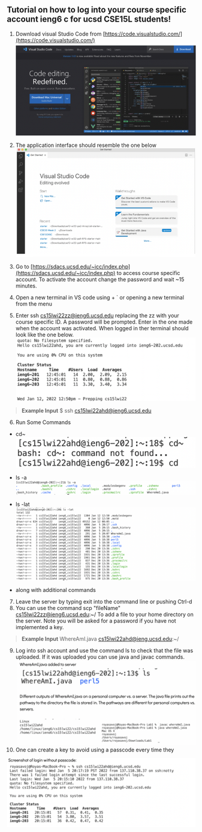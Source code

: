 ## Tutorial on how to log into your course specific account ieng6 c for ucsd CSE15L students!
1. Download visual Studio Code from [https://code.visualstudio.com/](https://code.visualstudio.com/)
![Image](DownloadingVS.png)
2. The application interface should resemble the one below 
![Image](openingVS.png)
3. Go to [https://sdacs.ucsd.edu/~icc/index.php](https://sdacs.ucsd.edu/~icc/index.php) to access course specific account. To activate the account change the password and wait ~15 minutes.
4. Open a new terminal in VS code using + ` or opening a new terminal from the menu 

5. Enter ssh cs15lwi22zz@ieng6.ucsd.edu replacing the zz with your course specific ID. A password will be prompted. Enter in the one made when the account was activated. When logged in ther terminal should look like the one below.
![Image](login.png)
> **Example Input** $ ssh cs15lwi22ahd@ieng6.ucsd.edu

6. Run Some Commands 
* cd~ 
![Image](cd~.png)


* ls -a
![Image](lsa.png)

* ls -lat 
![Image](lslat.png)

* along with additional commands 

7. Leave the server by typing exit into the command line or pushing Ctrl-d
8. You can use the command scp "fileName" cs15lwi22zz@ieng6.ucsd.edu:~/ To add a file to your home directory on the server. Note you will be asked for a password if you have not implemented a key.
 
> **Example Input** WhereAmI.java cs15lwi22ahd@ieng.ucsd.edu:~/

9. Log into ssh account and use the command ls to check that the file was uploaded. If it was uploaded you can use java and javac commands.
 ![Image](AddFile2.png)
 10. One can create a key to avoid using a passcode every time they


![Image](ScreenShotToAddLabSession.png)

